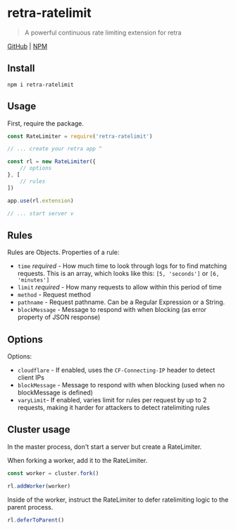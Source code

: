 # retra-ratelimit
> A powerful continuous rate limiting extension for retra

[GitHub](https://github.com/ethanent/retra-ratelimit) | [NPM](https://www.npmjs.com/package/retra-ratelimit)

## Install

```shell
npm i retra-ratelimit
```

## Usage

First, require the package.

```js
const RateLimiter = require('retra-ratelimit')
```

```js
// ... create your retra app ^

const rl = new RateLimiter({
	// options
}, [
	// rules
])

app.use(rl.extension)

// ... start server v
```

## Rules

Rules are Objects.
Properties of a rule:
- `time` *required* - How much time to look through logs for to find matching requests. This is an array, which looks like this: `[5, 'seconds']` or `[6, 'minutes']`
- `limit` *required* - How many requests to allow within this period of time
- `method` - Request method
- `pathname` - Request pathname. Can be a Regular Expression or a String.
- `blockMessage` - Message to respond with when blocking (as error property of JSON response)

## Options

Options:
- `cloudflare` - If enabled, uses the `CF-Connecting-IP` header to detect client IPs
- `blockMessage` - Message to respond with when blocking (used when no blockMessage is defined)
- `varyLimit`- If enabled, varies limit for rules per request by up to 2 requests, making it harder for attackers to detect ratelimiting rules

## Cluster usage

In the master process, don't start a server but create a RateLimiter.

When forking a worker, add it to the RateLimiter.

```js
const worker = cluster.fork()

rl.addWorker(worker)
```

Inside of the worker, instruct the RateLimiter to defer ratelimiting logic to the parent process.

```js
rl.deferToParent()
```